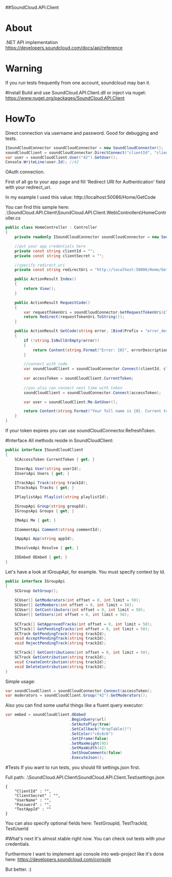 
##SoundCloud.API.Client

# About
.NET API implementation  https://developers.soundcloud.com/docs/api/reference

# Warning
If you run tests frequently from one account, soundcloud may ban it.

#Install
Build and use SoundCloud.API.Client.dll or inject via nuget: https://www.nuget.org/packages/SoundCloud.API.Client


# HowTo 
Direct connection via username and password. Good for debugging and tests.
```c#
ISoundCloudConnector soundCloudConnector = new SoundCloudConnector();
soundCloudClient = soundCloudConnector.DirectConnect("clientId", "clientSecret", "username", "password");
var user = soundCloudClient.User("42").GetUser();
Console.WriteLine(user.Id); //42
```

OAuth connection.

First of all go to your app page and fill 'Redirect URI for Authentication' field with your redirect_uri.

In my example I used this value: http://localhost:50086/Home/GetCode

You can find this sample here: .\SoundCloud.API.Client\SoundCloud.API.Client.Web\Controllers\HomeController.cs
```c#
public class HomeController : Controller
{
	private readonly ISoundCloudConnector soundCloudConnector = new SoundCloudConnector();

	//put your app credentials here
	private const string clientId = "";
	private const string clientSecret = "";

	//specify redirect_uri
	private const string redirectUri = "http://localhost:50086/Home/GetCode";

	public ActionResult Index()
	{
		return View();
	}

	public ActionResult RequestCode()
	{
		var requestTokenUri = soundCloudConnector.GetRequestTokenUri(clientId, redirectUri, SCResponseType.Code, SCScope.NonExpiring, SCDisplay.Popup, null);
		return Redirect(requestTokenUri.ToString());
	}

	public ActionResult GetCode(string error, [Bind(Prefix = "error_description")] string errorDescription, string code)
	{
		if (!string.IsNullOrEmpty(error))
		{
			return Content(string.Format("Error: {0}", errorDescription));
		}

		//connect with code
		var soundCloudClient = soundCloudConnector.Connect(clientId, clientSecret, code, redirectUri);
		
		var accessToken = soundCloudClient.CurrentToken;
		
		//you also can connect next time with token
		soundCloudClient = soundCloudConnector.Connect(accessToken);

		var user = soundCloudClient.Me.GetUser();

		return Content(string.Format("Your full name is {0}. Current token: {1}", user.FullName, accessToken.AccessToken));
	}
}
```
If your token expires you can use soundCloudConnector.RefreshToken.

#Interface
All methods reside in SoundCloudClient:
```c#
public interface ISoundCloudClient
{
	SCAccessToken CurrentToken { get; }

	IUserApi User(string userId);
	IUsersApi Users { get; }
	
	ITrackApi Track(string trackId);
	ITracksApi Tracks { get; }

	IPlaylistApi Playlist(string playlistId);

	IGroupApi Group(string groupId);
	IGroupsApi Groups { get; }

	IMeApi Me { get; }

	ICommentApi Comment(string commentId);

	IAppApi App(string appId);

	IResolveApi Resolve { get; }

	IOEmbed OEmbed { get; }
}
```

Let's have a look at IGroupApi, for example. You must specify context by Id.
```c#
public interface IGroupApi
{
	SCGroup GetGroup();
	
	SCUser[] GetModerators(int offset = 0, int limit = 50);
	SCUser[] GetMembers(int offset = 0, int limit = 50);
	SCUser[] GetContributors(int offset = 0, int limit = 50);
	SCUser[] GetUsers(int offset = 0, int limit = 50);
	
	SCTrack[] GetApprovedTracks(int offset = 0, int limit = 50);
	SCTrack[] GetPendingTracks(int offset = 0, int limit = 50);
	SCTrack GetPendingTrack(string trackId);
	void AcceptPendingTrack(string trackId);
	void RejectPendingTrack(string trackId);

	SCTrack[] GetContributions(int offset = 0, int limit = 50);
	SCTrack GetContribution(string trackId);
	void CreateContribution(string trackId);
	void DeleteContribution(string trackId);
}
```
Simple usage:
```c#
var soundCloudClient = soundCloudConnector.Connect(accessToken);
var moderators = soundCloudClient.Group("42").GetModerators();
```
Also you can find some useful things like a fluent query executor:
```c#
var embed = soundCloudClient.OEmbed
							.BeginQuery(url)
							.SetAutoPlay(true)
							.SetCallback("dropTable()")
							.SetColor("c6c6c6")
							.SetIFrame(false)
							.SetMaxHeight(95)
							.SetMaxWidth(42)
							.SetShowComments(false)
							.ExecuteJson();
```

#Tests
If you want to run tests, you should fill settings.json first.

Full path: .\SoundCloud.API.Client\SoundCloud.API.Client.Test\settings.json
```
{
	"ClientId" : "",
	"ClientSecret" : "",
	"UserName" : "",
	"Password" : "",
	"TestAppId" : ""
}
```
You can also specify optional fields here: TestGroupId, TestTrackId, TestUserId

#What's next
It's almost stable right now. You can check out tests with your credentials.

Furthermore I want to implement api console into web-project like it's done here: https://developers.soundcloud.com/console

But better. :)
